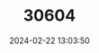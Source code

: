---
title: "30604"
category: "Copaifera panamensis"
draft: false
date: 2024-02-22 13:03:50
languages:
  Spanish; Castilian: ["Cabimo"]
---